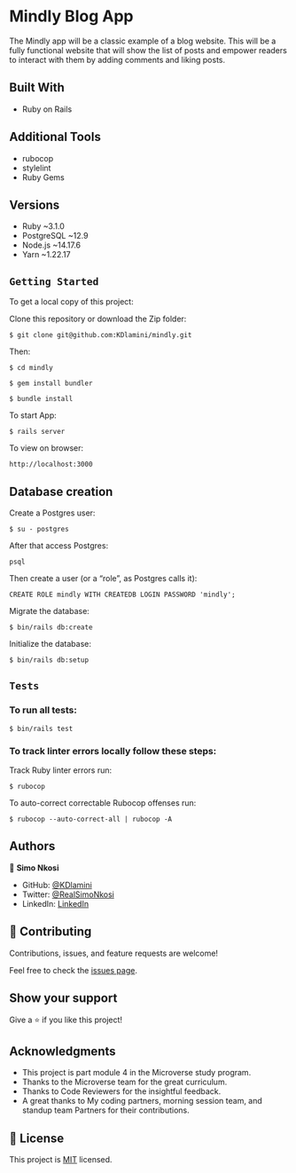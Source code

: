 # Mindly Blog App

The Mindly app will be a classic example of a blog website. This will be a fully functional website that will show the list of posts and empower readers to interact with them by adding comments and liking posts.

## Built With

- Ruby on Rails

## Additional Tools

- rubocop
- stylelint
- Ruby Gems

## Versions
- Ruby  ~3.1.0
- PostgreSQL  ~12.9
- Node.js  ~14.17.6
- Yarn  ~1.22.17

## `Getting Started`

To get a local copy of this project:

Clone this repository or download the Zip folder:
```
$ git clone git@github.com:KDlamini/mindly.git
```
Then:
```
$ cd mindly

$ gem install bundler

$ bundle install
```

To start App:
```
$ rails server
```

To view on browser:
```
http://localhost:3000
```

## Database creation

Create a Postgres user:
```
$ su - postgres
```

After that access Postgres:
```
psql
```

Then create a user (or a “role”, as Postgres calls it):
```
CREATE ROLE mindly WITH CREATEDB LOGIN PASSWORD 'mindly';
```

Migrate the database:
```
$ bin/rails db:create
```

Initialize the database:
```
$ bin/rails db:setup
```

## `Tests`

### To run all tests:
```
$ bin/rails test
```

### To track linter errors locally follow these steps:

Track Ruby linter errors run:
```
$ rubocop
```
To auto-correct correctable Rubocop offenses run:
```
$ rubocop --auto-correct-all | rubocop -A
```

## Authors

👤 **Simo Nkosi**

- GitHub: [@KDlamini](https://github.com/KDlamini)
- Twitter: [@RealSimoNkosi](https://twitter.com/RealSimoNkosi)
- LinkedIn: [LinkedIn](https://www.linkedin.com/in/simo-nkosi-418523180/)

## 🤝 Contributing

Contributions, issues, and feature requests are welcome!

Feel free to check the [issues page](https://github.com/KDlamini/mindly/issues).

## Show your support

Give a ⭐️ if you like this project!

## Acknowledgments

- This project is part module 4 in the Microverse study program.
- Thanks to the Microverse team for the great curriculum.
- Thanks to Code Reviewers for the insightful feedback.
- A great thanks to My coding partners, morning session team, and standup team Partners for their contributions.

## 📝 License

This project is [MIT](./MIT.md) licensed.
